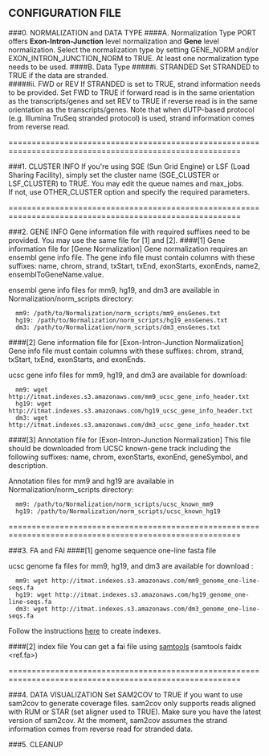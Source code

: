 ## CONFIGURATION FILE

###0. NORMALIZATION and DATA TYPE
####A. Normalization Type
PORT offers **Exon-Intron-Junction** level normalization and **Gene** level normalization. Select the normalization type by setting GENE_NORM and/or EXON_INTRON_JUNCTION_NORM to TRUE. At least one normalization type needs to be used.
####B. Data Type
#####i. STRANDED
Set STRANDED to TRUE if the data are stranded.<br>
#####ii. FWD or REV
If STRANDED is set to TRUE, strand information needs to be provided. Set FWD to TRUE if forward read is in the same orientation as the transcripts/genes and set REV to TRUE if reverse read is in the same orientation as the transcripts/genes.<n><n>
Note that when dUTP-based protocol (e.g. Illumina TruSeq stranded protocol) is used, strand information comes from reverse read.

========================================================================================================

###1. CLUSTER INFO
If you're using SGE (Sun Grid Engine) or LSF (Load Sharing Facility), simply set the cluster name (SGE_CLUSTER or LSF_CLUSTER) to TRUE. You may edit the queue names and max_jobs.<br>
If not, use OTHER_CLUSTER option and specify the required parameters.

========================================================================================================

###2. GENE INFO
Gene information file with required suffixes need to be provided. You may use the same file for [1] and [2].
####[1] Gene information file for [Gene Normalization]
Gene normalization requires an ensembl gene info file. The gene info file must contain columns with these suffixes: name, chrom, strand, txStart, txEnd, exonStarts, exonEnds, name2, ensemblToGeneName.value. 

ensembl gene info files for mm9, hg19, and dm3 are available in Normalization/norm_scripts directory:

      mm9: /path/to/Normalization/norm_scripts/mm9_ensGenes.txt
      hg19: /path/to/Normalization/norm_scripts/hg19_ensGenes.txt
      dm3: /path/to/Normalization/norm_scripts/dm3_ensGenes.txt

####[2] Gene information file for [Exon-Intron-Junction Normalization]
Gene info file must contain columns with these suffixes: chrom, strand, txStart, txEnd, exonStarts, and exonEnds. 

ucsc gene info files for mm9, hg19, and dm3 are available for download:

      mm9: wget http://itmat.indexes.s3.amazonaws.com/mm9_ucsc_gene_info_header.txt
      hg19: wget http://itmat.indexes.s3.amazonaws.com/hg19_ucsc_gene_info_header.txt
      dm3: wget http://itmat.indexes.s3.amazonaws.com/dm3_ucsc_gene_info_header.txt

####[3] Annotation file for [Exon-Intron-Junction Normalization]
This file should be downloaded from UCSC known-gene track including the following suffixes: name, chrom, exonStarts, exonEnd, geneSymbol, and description. 

Annotation files for mm9 and hg19 are available in Normalization/norm_scripts directory:

      mm9: /path/to/Normalization/norm_scripts/ucsc_known_mm9
      hg19: /path/to/Normalization/norm_scripts/ucsc_known_hg19

========================================================================================================

###3. FA and FAI
####[1] genome sequence one-line fasta file

ucsc genome fa files for mm9, hg19, and dm3 are available for download :

      mm9: wget http://itmat.indexes.s3.amazonaws.com/mm9_genome_one-line-seqs.fa
      hg19: wget http://itmat.indexes.s3.amazonaws.com/hg19_genome_one-line-seqs.fa
      dm3: wget http://itmat.indexes.s3.amazonaws.com/dm3_genome_one-line-seqs.fa

Follow the instructions [here](https://github.com/itmat/rum/wiki/Creating-indexes) to create indexes.

####[2] index file
You can get a fai file using [samtools](http://samtools.sourceforge.net/) (samtools faidx &lt;ref.fa>)

========================================================================================================

###4. DATA VISUALIZATION
Set SAM2COV to TRUE if you want to use sam2cov to generate coverage files. sam2cov only supports reads aligned with RUM or STAR (set aligner used to TRUE). Make sure you have the latest version of sam2cov. At the moment, sam2cov assumes the strand information comes from reverse read for stranded data.

###5. CLEANUP